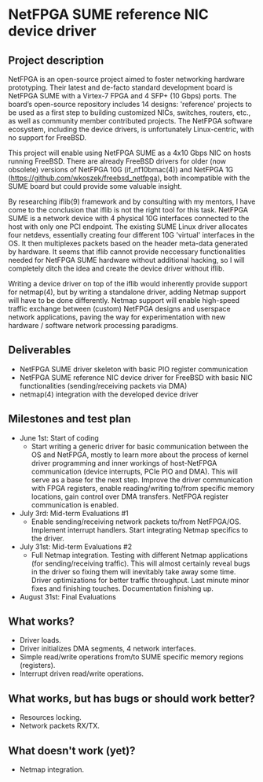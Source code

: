 # NetFPGA SUME reference NIC device driver

## Project description
NetFPGA is an open-source project aimed to foster networking hardware prototyping. Their latest and de-facto standard development board is NetFPGA SUME with a Virtex-7 FPGA and 4 SFP+ (10 Gbps) ports. The board’s open-source repository includes 14 designs: 'reference' projects to be used as a first step to building customized NICs, switches, routers, etc., as well as community member contributed projects. The NetFPGA software ecosystem, including the device drivers, is unfortunately Linux-centric, with no support for FreeBSD.

This project will enable using NetFPGA SUME as a 4x10 Gbps NIC on hosts running FreeBSD. There are already FreeBSD drivers for older (now obsolete) versions of NetFPGA 10G (if_nf10bmac(4)) and NetFPGA 1G (https://github.com/wkoszek/freebsd_netfpga), both incompatible with the SUME board but could provide some valuable insight.

By researching iflib(9) framework and by consulting with my mentors, I have come to the conclusion that iflib is not the right tool for this task. NetFPGA SUME is a network device with 4 physical 10G interfaces connected to the host with only one PCI endpoint. The existing SUME Linux driver allocates four netdevs, essentially creating four different 10G 'virtual' interfaces in the OS. It then multiplexes packets based on the header meta-data generated by hardware. It seems that iflib cannot provide neccessary functionalities needed for NetFPGA SUME hardware without additional hacking, so I will completely ditch the idea and create the device driver without iflib.

Writing a device driver on top of the iflib would inherently provide support for netmap(4), but by writing a standalone driver, adding Netmap support will have to be done differently. Netmap support will enable high-speed traffic exchange between (custom) NetFPGA designs and userspace network applications, paving the way for experimentation with new hardware / software network processing paradigms.

## Deliverables
 - NetFPGA SUME driver skeleton with basic PIO register communication
 - NetFPGA SUME reference NIC device driver for FreeBSD with basic NIC functionalities (sending/receiving packets via DMA)
 - netmap(4) integration with the developed device driver

## Milestones and test plan
  - June 1st: Start of coding
    - Start writing a generic driver for basic communication between the OS and NetFPGA, mostly to learn more about the process of kernel driver programming and inner workings of host-NetFPGA communication (device interrupts, PCIe PIO and DMA). This will serve as a base for the next step. Improve the driver communication with FPGA registers, enable reading/writing to/from specific memory locations, gain control over DMA transfers. NetFPGA register communication is enabled.
  - July 3rd: Mid-term Evaluations #1
    - Enable sending/receiving network packets to/from NetFPGA/OS. Implement interrupt handlers. Start integrating Netmap specifics to the driver.
  - July 31st: Mid-term Evaluations #2
    - Full Netmap integration. Testing with different Netmap applications (for sending/receiving traffic). This will almost certainly reveal bugs in the driver so fixing them will inevitably take away some time. Driver optimizations for better traffic throughput. Last minute minor fixes and finishing touches. Documentation finishing up.
  - August 31st: Final Evaluations

## What works?
  - Driver loads.
  - Driver initializes DMA segments, 4 network interfaces.
  - Simple read/write operations from/to SUME specific memory regions (registers).
  - Interrupt driven read/write operations.
  
## What works, but has bugs or should work better?
  - Resources locking.
  - Network packets RX/TX.

## What doesn't work (yet)?
  - Netmap integration.
